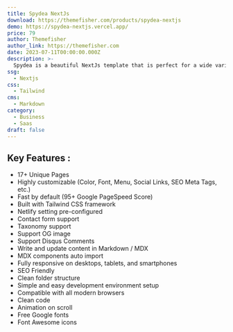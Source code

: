 ```yaml
---
title: Spydea NextJs
download: https://themefisher.com/products/spydea-nextjs 
demo: https://spydea-nextjs.vercel.app/
price: 79
author: Themefisher
author_link: https://themefisher.com
date: 2023-07-11T00:00:00.000Z
description: >-
  Spydea is a beautiful NextJs template that is perfect for a wide variety of businesses, including SaaS, startups, and agencies.
ssg:
  - Nextjs
css:
  - Tailwind
cms:
  - Markdown
category:
  - Business
  - Saas
draft: false
---
```


## Key Features :

* 17+ Unique Pages
* Highly customizable (Color, Font, Menu, Social Links, SEO Meta Tags, etc.)
* Fast by default (95+ Google PageSpeed Score)
* Built with Tailwind CSS framework
* Netlify setting pre-configured
* Contact form support
* Taxonomy support
* Support OG image
* Support Disqus Comments
* Write and update content in Markdown / MDX
* MDX components auto import
* Fully responsive on desktops, tablets, and smartphones
* SEO Friendly
* Clean folder structure
* Simple and easy development environment setup
* Compatible with all modern browsers
* Clean code
* Animation on scroll
* Free Google fonts
* Font Awesome icons
